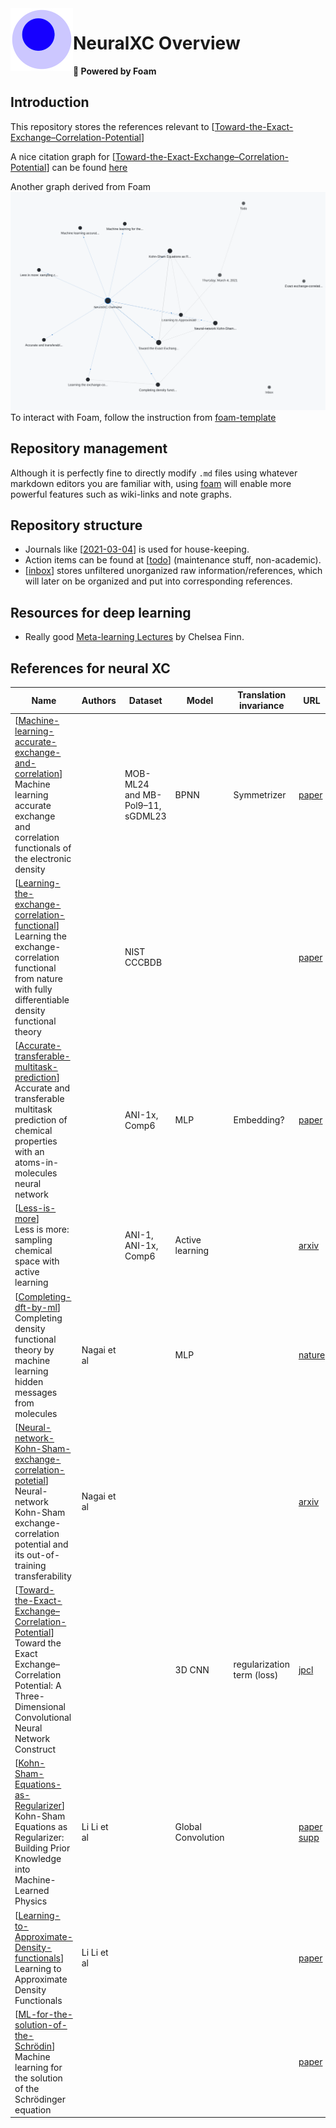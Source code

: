 <img src="attachments/foam-icon.png" width=100 align="left">

# NeuralXC Overview

**👋 Powered by Foam**

## Introduction

This repository stores the references relevant to [[Toward-the-Exact-Exchange–Correlation-Potential]]

A nice citation graph for [[Toward-the-Exact-Exchange–Correlation-Potential]] can be found [here](https://www.connectedpapers.com/main/d0b44b4f66dcc549ebf40395450520578d8859c0/Toward-the-Exact-ExchangeCorrelation-Potential-a-3D-Convolutional-Neural-Network-Construct/graph)

Another graph derived from Foam <img src="attachments/foam-graph.png">
To interact with Foam, follow the instruction from [foam-template](https://github.com/foambubble/foam-template)

## Repository management

Although it is perfectly fine to directly modify `.md` files using whatever markdown editors you are familiar with, using [foam](https://github.com/foambubble/foam-template) will enable more powerful features such as wiki-links and note graphs.

## Repository structure

- Journals like [[2021-03-04]] is used for house-keeping.
- Action items can be found at [[todo]] (maintenance stuff, non-academic).
- [[inbox]] stores unfiltered unorganized raw information/references, which will later on be organized and put into corresponding references.  


## Resources for deep learning

- Really good [Meta-learning Lectures](https://cs330.stanford.edu/) by Chelsea Finn.


## References for neural XC

| Name                                                         | Authors     | Dataset                          | Model              | Translation invariance     | URL                                                          | Code                                                         | Library     | Year      | Status | Journals | Is-Survey |
| ------------------------------------------------------------ | ----------- | -------------------------------- | ------------------ | -------------------------- | ------------------------------------------------------------ | ------------------------------------------------------------ | ----------- | --------- | ------ | -------- | --------- |
| [[Machine-learning-accurate-exchange-and-correlation]] <br> Machine learning accurate exchange and correlation functionals of the electronic density |             | MOB-ML24 and MB-Pol9–11, sGDML23 | BPNN               | Symmetrizer                | [paper](https://www.nature.com/articles/s41467-020-17265-7.pdf)       | [neuralxc](https://github.com/semodi/neuralxc)                           | Pytorch, TF | 2020      |        |          | No        |
| [[Learning-the-exchange-correlation-functional]]  <br> Learning the exchange-correlation functional from nature with fully differentiable density functional theory |             | NIST CCCBDB                      |                    |                            | [paper](https://arxiv.org/pdf/2102.04229v1.pdf)                       | [xitorch](https://github.com/xitorch/xitorch)                           | Pytorch     | 2021      |        |          | No        |
| [[Accurate-transferable-multitask-prediction]]  <br> Accurate and transferable multitask prediction of chemical properties with an atoms-in-molecules neural network |             | ANI-1x, Comp6                    | MLP                | Embedding?                 | [paper](https://advances.sciencemag.org/content/5/8/eaav6490)         | [aimnet](https://github.com/aiqm/aimnet)                               | Pytorch     | 2019      |        |          | No        |
| [[Less-is-more]]  <br> Less is more: sampling chemical space with active learning   |             | ANI-1, ANI-1x, Comp6             | Active learning    |                            | [arxiv](https://arxiv.org/pdf/1801.09319.pdf)                         | [ani-tools](https://github.com/Jussmith01/ANI-Tools) [comp6](https://github.com/isayev/COMP6) |             |           |        |          | No        |
| [[Completing-dft-by-ml]]  <br> Completing density functional theory by machine learning hidden messages from molecules | Nagai et al |                                  | MLP                |                            | [nature](https://www.nature.com/articles/s41524-020-0310-0)            | [nnfunctional](https://github.com/ml-electron-project/NNfunctional)          | Pytorch     | 2020/2019 |        |          | No        |
| [[Neural-network-Kohn-Sham-exchange-correlation-potetial]]  <br> Neural-network Kohn-Sham exchange-correlation potential and its out-of-training transferability | Nagai et al |                                  |                    |                            | [arxiv](https://arxiv.org/pdf/1802.02944.pdf)                         |                                                              |             | 2018      |        |          | No        |
| [[Toward-the-Exact-Exchange–Correlation-Potential]]  <br> Toward the Exact Exchange–Correlation Potential: A Three-Dimensional Convolutional Neural Network Construct |             |                                  | 3D CNN             | regularization term (loss) | [jpcl](http://yangtze.hku.hk/home/pub/179.pdf)                       | N/A                                                          |             | 2019      |        |          | No        |
| [[Kohn-Sham-Equations-as-Regularizer]] <br>  Kohn-Sham Equations as Regularizer: Building Prior Knowledge into Machine-Learned Physics | Li Li et al |                                  | Global Convolution |                            | [paper](https://journals.aps.org/prl/pdf/10.1103/PhysRevLett.126.036401) [supp](https://journals.aps.org/prl/supplemental/10.1103/PhysRevLett.126.036401/supp.pdf) | [jax-dft](https://github.com/google-research/google-research/tree/master/jax_dft) | Jax         | 2020      |        |          | No        |
| [[Learning-to-Approximate-Density-functionals]]  <br> Learning to Approximate Density Functionals                  | Li Li et al |                                  |                    |                            | [paper](https://pubs.acs.org/doi/10.1021/acs.accounts.0c00742)        |                                                              |             | 2021      |        |          | No        |
| [[ML-for-the-solution-of-the-Schrödin]]  <br> Machine learning for the solution of the Schrödinger equation |             |                                  |                    |                            | [paper](https://iopscience.iop.org/article/10.1088/2632-2153/ab7d30/pdf) | N/A                                                          |             | 2021      |        |          | Yes       |




[//begin]: # "Autogenerated link references for markdown compatibility"
[Toward-the-Exact-Exchange–Correlation-Potential]: docs/neuralxc-references/Toward-the-Exact-Exchange–Correlation-Potential.md "Toward the Exact Exchange–Correlation Potential: A Three-Dimensional Convolutional Neural Network Construct"
[2021-03-04]: journal/2021-03-04.md "Thursday, March 4, 2021"
[todo]: todo.md "Todo"
[inbox]: inbox.md "inbox"
[Machine-learning-accurate-exchange-and-correlation]: docs/neuralxc-references/Machine-learning-accurate-exchange-and-correlation.md "Machine learning accurate exchange and correlation functionals of the electronic density"
[Learning-the-exchange-correlation-functional]: docs/neuralxc-references/Learning-the-exchange-correlation-functional.md "Learning the exchange-correlation functional from nature with fully differentiable"
[Accurate-transferable-multitask-prediction]: docs/neuralxc-references/Accurate-transferable-multitask-prediction.md "Accurate and transferable multitask prediction of chemical properties with an atoms-in-molecules neural network"
[Less-is-more]: docs/neuralxc-references/Less-is-more.md "Less is more: sampling chemical space with active"
[Completing-dft-by-ml]: docs/neuralxc-references/Completing-dft-by-ml.md "Completing density functional theory by machine learning hidden messages from molecules"
[Neural-network-Kohn-Sham-exchange-correlation-potetial]: docs/neuralxc-references/Neural-network-Kohn-Sham-exchange-correlation-potetial.md "Neural-network Kohn-Sham exchange-correlation potential and its out-of-training transferability"
[Kohn-Sham-Equations-as-Regularizer]: docs/neuralxc-references/Kohn-Sham-Equations-as-Regularizer.md "Kohn-Sham Equations as Regularizer: Building Prior Knowledge"
[Learning-to-Approximate-Density-functionals]: docs/neuralxc-references/Learning-to-Approximate-Density-functionals.md "Learning to Approximate Density Functionals"
[ML-for-the-solution-of-the-Schrödin]: docs/neuralxc-references/ML-for-the-solution-of-the-Schrödin.md "Machine learning for the solution of the Schrödinger equation"
[//end]: # "Autogenerated link references"

